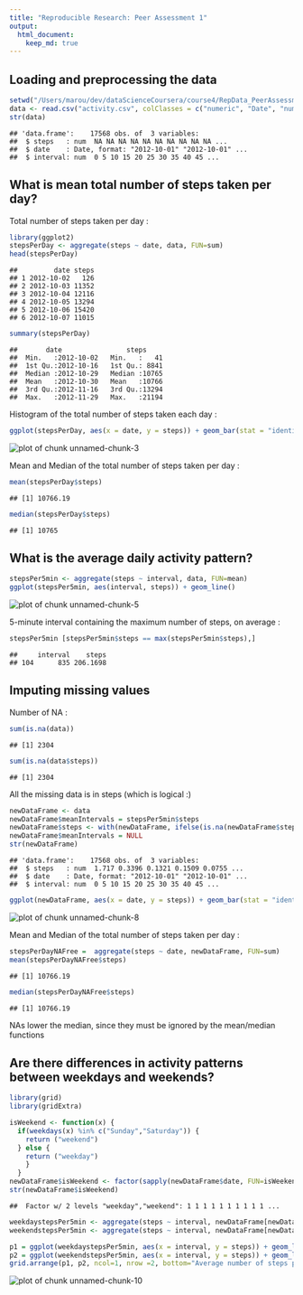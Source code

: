 ```yaml
---
title: "Reproducible Research: Peer Assessment 1"
output: 
  html_document:
    keep_md: true
---
```



## Loading and preprocessing the data


```r
setwd("/Users/marou/dev/dataScienceCoursera/course4/RepData_PeerAssessment1")
data <- read.csv("activity.csv", colClasses = c("numeric", "Date", "numeric"))
str(data)
```

```
## 'data.frame':	17568 obs. of  3 variables:
##  $ steps   : num  NA NA NA NA NA NA NA NA NA NA ...
##  $ date    : Date, format: "2012-10-01" "2012-10-01" ...
##  $ interval: num  0 5 10 15 20 25 30 35 40 45 ...
```

## What is mean total number of steps taken per day?

Total number of steps taken per day : 

```r
library(ggplot2)
stepsPerDay <- aggregate(steps ~ date, data, FUN=sum)
head(stepsPerDay)
```

```
##         date steps
## 1 2012-10-02   126
## 2 2012-10-03 11352
## 3 2012-10-04 12116
## 4 2012-10-05 13294
## 5 2012-10-06 15420
## 6 2012-10-07 11015
```

```r
summary(stepsPerDay)
```

```
##       date                steps      
##  Min.   :2012-10-02   Min.   :   41  
##  1st Qu.:2012-10-16   1st Qu.: 8841  
##  Median :2012-10-29   Median :10765  
##  Mean   :2012-10-30   Mean   :10766  
##  3rd Qu.:2012-11-16   3rd Qu.:13294  
##  Max.   :2012-11-29   Max.   :21194
```

Histogram of the total number of steps taken each day :

```r
ggplot(stepsPerDay, aes(x = date, y = steps)) + geom_bar(stat = "identity")
```

![plot of chunk unnamed-chunk-3](figure/unnamed-chunk-3-1.png) 

Mean and Median of the total number of steps taken per day : 

```r
mean(stepsPerDay$steps)
```

```
## [1] 10766.19
```

```r
median(stepsPerDay$steps)
```

```
## [1] 10765
```


## What is the average daily activity pattern?


```r
stepsPer5min <- aggregate(steps ~ interval, data, FUN=mean)
ggplot(stepsPer5min, aes(interval, steps)) + geom_line()
```

![plot of chunk unnamed-chunk-5](figure/unnamed-chunk-5-1.png) 


5-minute interval containing the maximum number of steps, on average : 

```r
stepsPer5min [stepsPer5min$steps == max(stepsPer5min$steps),]
```

```
##     interval    steps
## 104      835 206.1698
```

## Imputing missing values

Number of NA :

```r
sum(is.na(data))
```

```
## [1] 2304
```

```r
sum(is.na(data$steps))
```

```
## [1] 2304
```
All the missing data is in steps (which is logical :)

```r
newDataFrame <- data 
newDataFrame$meanIntervals = stepsPer5min$steps
newDataFrame$steps <- with(newDataFrame, ifelse(is.na(newDataFrame$steps), newDataFrame$meanIntervals, newDataFrame$steps))
newDataFrame$meanIntervals = NULL
str(newDataFrame)
```

```
## 'data.frame':	17568 obs. of  3 variables:
##  $ steps   : num  1.717 0.3396 0.1321 0.1509 0.0755 ...
##  $ date    : Date, format: "2012-10-01" "2012-10-01" ...
##  $ interval: num  0 5 10 15 20 25 30 35 40 45 ...
```

```r
ggplot(newDataFrame, aes(x = date, y = steps)) + geom_bar(stat = "identity")
```

![plot of chunk unnamed-chunk-8](figure/unnamed-chunk-8-1.png) 

Mean and Median of the total number of steps taken per day : 

```r
stepsPerDayNAFree =  aggregate(steps ~ date, newDataFrame, FUN=sum)
mean(stepsPerDayNAFree$steps)
```

```
## [1] 10766.19
```

```r
median(stepsPerDayNAFree$steps)
```

```
## [1] 10766.19
```

NAs lower the median, since they must be ignored by the mean/median functions

## Are there differences in activity patterns between weekdays and weekends?


```r
library(grid)
library(gridExtra)

isWeekend <- function(x) {
  if(weekdays(x) %in% c("Sunday","Saturday")) {
    return ("weekend")
  } else {
    return ("weekday")
    }
  }
newDataFrame$isWeekend <- factor(sapply(newDataFrame$date, FUN=isWeekend))
str(newDataFrame$isWeekend)
```

```
##  Factor w/ 2 levels "weekday","weekend": 1 1 1 1 1 1 1 1 1 1 ...
```

```r
weekdaystepsPer5min <- aggregate(steps ~ interval, newDataFrame[newDataFrame$isWeekend =="weekday",], FUN=mean)
weekendstepsPer5min <- aggregate(steps ~ interval, newDataFrame[newDataFrame$isWeekend =="weekend",], FUN=mean)

p1 = ggplot(weekdaystepsPer5min, aes(x = interval, y = steps)) + geom_line(color="blue") + ggtitle("during Weekdays")
p2 = ggplot(weekendstepsPer5min, aes(x = interval, y = steps)) + geom_line(color="red") +  ggtitle("during Weekends")
grid.arrange(p1, p2, ncol=1, nrow =2, bottom="Average number of steps per minute interval")
```

![plot of chunk unnamed-chunk-10](figure/unnamed-chunk-10-1.png) 

